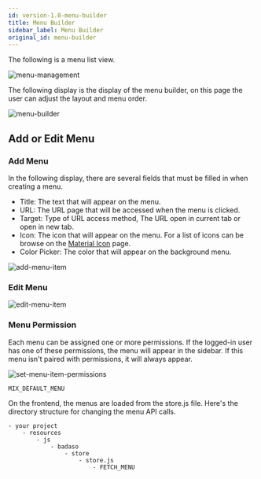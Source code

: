 ```yaml
---
id: version-1.0-menu-builder
title: Menu Builder
sidebar_label: Menu Builder
original_id: menu-builder
---
```


The following is a menu list view.

![menu-management](assets/menu-management.png)

The following display is the display of the menu builder, on this page the user can adjust the layout and menu order.

![menu-builder](assets/menu-builder.png)

## Add or Edit Menu

### Add Menu

In the following display, there are several fields that must be filled in when creating a menu.

* Title: The text that will appear on the menu.
* URL: The URL page that will be accessed when the menu is clicked.
* Target: Type of URL access method, The URL open in current tab or open in new tab.
* Icon: The icon that will appear on the menu. For a list of icons can be browse on the [Material Icon](https://material.io/resources/icons/?style=baseline) page.
* Color Picker: The color that will appear on the background menu.

![add-menu-item](assets/add-menu-item.png)

### Edit Menu

![edit-menu-item](assets/edit-menu-item.png)

### Menu Permission

Each menu can be assigned one or more permissions. If the logged-in user has one of these permissions, the menu will appear in the sidebar. If this menu isn't paired with permissions, it will always appear.

![set-menu-item-permissions](assets/set-menu-item-permissions.png)

```
MIX_DEFAULT_MENU
```

On the frontend, the menus are loaded from the store.js file. Here's the directory structure for changing the menu API calls.

```
- your project
    - resources
        - js
            - badaso
                - store
                    - store.js 
                        - FETCH_MENU
```
